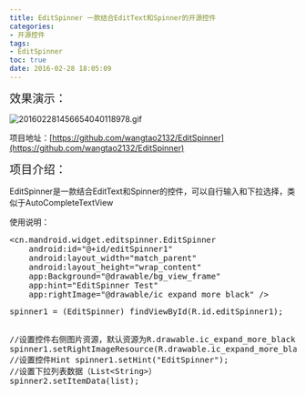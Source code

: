 ```yaml
---
title: EditSpinner 一款结合EditText和Spinner的开源控件
categories:
- 开源控件
tags: 
- EditSpinner
toc: true
date: 2016-02-28 18:05:09
---
```

<!-- more -->
<span style="font-size: 20px;">效果演示：</span>

![201602281456654040118978.gif](/upload/2016/02/201602281456654040118978.gif "201602281456654040118978.gif")

项目地址：[https://github.com/wangtao2132/EditSpinner](https://github.com/wangtao2132/EditSpinner)

<span style="font-size: 20px;">项目介绍：</span>

EditSpinner是一款结合EditText和Spinner的控件，可以自行输入和下拉选择，类似于AutoCompleteTextView

使用说明：
<pre class="brush:java;toolbar:false">&lt;cn.mandroid.widget.editspinner.EditSpinner
    android:id=&quot;@+id/editSpinner1&quot;
    android:layout_width=&quot;match_parent&quot;
    android:layout_height=&quot;wrap_content&quot;
    app:Background=&quot;@drawable/bg_view_frame&quot;
    app:hint=&quot;EditSpinner Test&quot;
    app:rightImage=&quot;@drawable/ic_expand_more_black&quot; /&gt;</pre><pre class="brush:java;toolbar:false">spinner1 = (EditSpinner) findViewById(R.id.editSpinner1);
//设置控件右侧图片资源，默认资源为R.drawable.ic_expand_more_black
spinner1.setRightImageResource(R.drawable.ic_expand_more_black);
//设置控件Hint
spinner1.setHint(&quot;EditSpinner&quot;);
//设置下拉列表数据（List&lt;String&gt;）
spinner2.setItemData(list);</pre>
